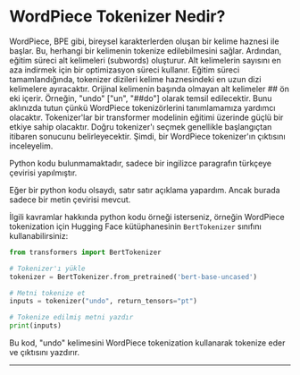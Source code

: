 # WordPiece Tokenizer Nedir?
WordPiece, BPE gibi, bireysel karakterlerden oluşan bir kelime haznesi ile başlar. Bu, herhangi bir kelimenin tokenize edilebilmesini sağlar. Ardından, eğitim süreci alt kelimeleri (subwords) oluşturur. Alt kelimelerin sayısını en aza indirmek için bir optimizasyon süreci kullanır. Eğitim süreci tamamlandığında, tokenizer dizileri kelime haznesindeki en uzun dizi kelimelere ayıracaktır. Orijinal kelimenin başında olmayan alt kelimeler ## ön eki içerir. Örneğin, "undo" ["un", "##do"] olarak temsil edilecektir. Bunu aklınızda tutun çünkü WordPiece tokenizörlerini tanımlamamıza yardımcı olacaktır. Tokenizer'lar bir transformer modelinin eğitimi üzerinde güçlü bir etkiye sahip olacaktır. Doğru tokenizer'ı seçmek genellikle başlangıçtan itibaren sonucunu belirleyecektir. Şimdi, bir WordPiece tokenizer'ın çıktısını inceleyelim.

Python kodu bulunmamaktadır, sadece bir ingilizce paragrafın türkçeye çevirisi yapılmıştır. 

Eğer bir python kodu olsaydı, satır satır açıklama yapardım. Ancak burada sadece bir metin çevirisi mevcut. 

İlgili kavramlar hakkında python kodu örneği isterseniz, örneğin WordPiece tokenization için Hugging Face kütüphanesinin `BertTokenizer` sınıfını kullanabilirsiniz:
```python
from transformers import BertTokenizer

# Tokenizer'ı yükle
tokenizer = BertTokenizer.from_pretrained('bert-base-uncased')

# Metni tokenize et
inputs = tokenizer("undo", return_tensors="pt")

# Tokenize edilmiş metni yazdır
print(inputs)
```
Bu kod, "undo" kelimesini WordPiece tokenization kullanarak tokenize eder ve çıktısını yazdırır.

---

